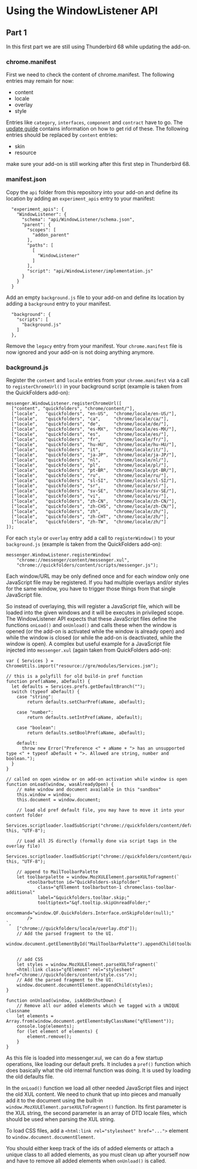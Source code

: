 # Using the WindowListener API

## Part 1

In this first part we are still using Thunderbird 68 while updating the add-on. 

### chrome.manifest

First we need to check the content of chrome.manifest. The following entries may remain for now:

* content
* locale
* overlay
* style

Entries like `category`, `interfaces`, `component` and `contract` have to go. The [update guide](https://developer.thunderbird.net/add-ons/updating/tb78#replacing-chrome-manifest) contains information on how to get rid of these. The following entries should be replaced by `content` entries:

* skin
* resource

make sure your add-on is still working after this first step in Thunderbird 68.

### manifest.json

Copy the `api` folder from this repository into your add-on and define its location by adding an `experiment_apis` entry to your manifest:

```
  "experiment_apis": {
    "WindowListener": {
      "schema": "api/WindowListener/schema.json",
      "parent": {
        "scopes": [
          "addon_parent"
        ],
        "paths": [
          [
            "WindowListener"
          ]
        ],
        "script": "api/WindowListener/implementation.js"
      }
    }
  }
```

Add an empty `background.js` file to your add-on and define its location by adding a `background` entry to your manifest.

```
  "background": {
    "scripts": [
      "background.js"
    ]
  },
  ```
  
Remove the `legacy` entry from your manifest. Your `chrome.manifest` file is now ignored and your add-on is not doing anything anymore. 

### background.js

Register the `content` and `locale` entries from your `chrome.manifest` via a call to `registerChromeUrl()` in your background script (example is taken from the QuickFolders add-on):

```
messenger.WindowListener.registerChromeUrl([ 
  ["content", "quickfolders", "chrome/content/"],
  ["locale",   "quickfolders", "en-US",  "chrome/locale/en-US/"],
  ["locale",   "quickfolders", "ca",     "chrome/locale/ca/"],
  ["locale",   "quickfolders", "de",     "chrome/locale/de/"],
  ["locale",   "quickfolders", "es-MX",  "chrome/locale/es-MX/"],
  ["locale",   "quickfolders", "es",     "chrome/locale/es/"],
  ["locale",   "quickfolders", "fr",     "chrome/locale/fr/"],
  ["locale",   "quickfolders", "hu-HU",  "chrome/locale/hu-HU/"],
  ["locale",   "quickfolders", "it",     "chrome/locale/it/"],
  ["locale",   "quickfolders", "ja-JP",  "chrome/locale/ja-JP/"],
  ["locale",   "quickfolders", "nl",     "chrome/locale/nl/"],
  ["locale",   "quickfolders", "pl",     "chrome/locale/pl/"],
  ["locale",   "quickfolders", "pt-BR",  "chrome/locale/pt-BR/"],
  ["locale",   "quickfolders", "ru",     "chrome/locale/ru/"],
  ["locale",   "quickfolders", "sl-SI",  "chrome/locale/sl-SI/"],
  ["locale",   "quickfolders", "sr",     "chrome/locale/sr/"],
  ["locale",   "quickfolders", "sv-SE",  "chrome/locale/sv-SE/"],
  ["locale",   "quickfolders", "vi",     "chrome/locale/vi/"],
  ["locale",   "quickfolders", "zh-CN",  "chrome/locale/zh-CN/"],
  ["locale",   "quickfolders", "zh-CHS", "chrome/locale/zh-CN/"],
  ["locale",   "quickfolders", "zh",     "chrome/locale/zh/"],
  ["locale",   "quickfolders", "zh-CHT", "chrome/locale/zh/"],
  ["locale",   "quickfolders", "zh-TW",  "chrome/locale/zh/"]
]);
```

For each `style` or `overlay` entry add a call to `registerWindow()` to your `background.js` (example is taken from the QuickFolders add-on):

```
messenger.WindowListener.registerWindow(
    "chrome://messenger/content/messenger.xul", 
    "chrome://quickfolders/content/scripts/messenger.js");
```

Each window/URL may be only defined once and for each window only one JavaScript file may be registered. If you had multiple overlays and/or styles for the same window, you have to trigger those things from that single JavaScript file.

So instead of overlaying, this will register a JavaScript file, which will be loaded into the given windows and it will be executes in privileged scope. The WindowListener API expects that these JavaScript files define the functions `onLoad()` and `onUnload()` and calls these when the window is opened (or the add-on is activated while the window is already open) and while the window is closed (or while the add-on is deactivated, while the window is open). A complex but useful example for a JavaScript file injected into `messenger.xul` (again taken from QuickFolders add-on):

```
var { Services } = ChromeUtils.import("resource://gre/modules/Services.jsm");

// this is a polyfill for old build-in pref function
function pref(aName, aDefault) {
  let defaults = Services.prefs.getDefaultBranch("");
  switch (typeof aDefault) {
    case "string":
        return defaults.setCharPref(aName, aDefault);

    case "number":
        return defaults.setIntPref(aName, aDefault);
    
    case "boolean":
        return defaults.setBoolPref(aName, aDefault);
      
    default:
      throw new Error("Preference <" + aName + "> has an unsupported type <" + typeof aDefault + ">. Allowed are string, number and boolean.");
  }
}

// called on open window or on add-on activation while window is open
function onLoad(window, wasAlreadyOpen) {
    // make window and document available in this "sandbox"
    this.window = window;
    this.document = window.document;

    // load old pref default file, you may have to move it into your content folder
    Services.scriptloader.loadSubScript("chrome://quickfolders/content/defaults/quickfoldersDefaults.js", this, "UTF-8");
    
    // Load all JS directly (formally done via script tags in the overlay file)
    Services.scriptloader.loadSubScript("chrome://quickfolders/content/quickfolders.js", this, "UTF-8");
    
    // append to MailToolbarPalette
    let toolbarpalette = window.MozXULElement.parseXULToFragment(`
        <toolbarbutton id="QuickFolders-skipfolder"
            class="qfElement toolbarbutton-1 chromeclass-toolbar-additional"
            label="&quickfolders.toolbar.skip;" 
            tooltiptext="&qf.tooltip.skipUnreadFolder;" 
            oncommand="window.QF.QuickFolders.Interface.onSkipFolder(null);"
        />
`, 
    ["chrome://quickfolders/locale/overlay.dtd"]);
    // Add the parsed fragment to the UI.
    window.document.getElementById("MailToolbarPalette").appendChild(toolbarpalette);


    // add CSS
    let styles = window.MozXULElement.parseXULToFragment(`	
    <html:link class="qfElement" rel="stylesheet" href="chrome://quickfolders/content/style.css"/>);
    // Add the parsed fragment to the UI.
    window.document.documentElement.appendChild(styles);
}

function onUnload(window, isAddOnShutDown) {
    // Remove all our added elements which we tagged with a UNIQUE classname
    let elements = Array.from(window.document.getElementsByClassName("qfElement"));
    console.log(elements);
    for (let element of elements) {
        element.remove();
    }
}
```

As this file is loaded into messenger.xul, we can do a few startup operations, like loading our default prefs. It includes a `pref()` function which does basically what the old internal function was doing. It is used by loading the old defaults file.

In the `onLoad()` function we load all other needed JavaScript files and inject the old XUL content. We need to chunk that up into pieces and manually add it to the document using the built-in `window.MozXULElement.parseXULToFragment()` function. Its first parameter is the XUL string, the second parameter is an array of DTD locale files, which should be used when parsing the XUL string.

To load CSS files, add a `<html:link rel="stylesheet" href="...">` element to `window.document.documentElement`.

You should either keep track of the ids of added elements or attach a unique class to all added elements, as you must clean up after yourself now and have to remove all added elements when `onUnload()` is called.